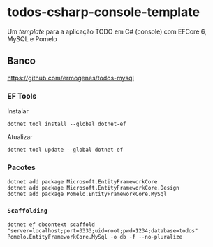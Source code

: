 # todos-csharp-console-template
Um _template_ para a aplicação TODO em C# (console) com EFCore 6, MySQL e Pomelo

## Banco

https://github.com/ermogenes/todos-mysql

### EF Tools

Instalar
```
dotnet tool install --global dotnet-ef
```

Atualizar
```
dotnet tool update --global dotnet-ef
```

### Pacotes

```
dotnet add package Microsoft.EntityFrameworkCore
dotnet add package Microsoft.EntityFrameworkCore.Design
dotnet add package Pomelo.EntityFrameworkCore.MySql

```

### `Scaffolding`

```
dotnet ef dbcontext scaffold "server=localhost;port=3333;uid=root;pwd=1234;database=todos" Pomelo.EntityFrameworkCore.MySql -o db -f --no-pluralize
```
